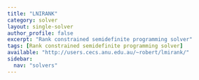 ```yaml
---
title: "LNIRANK"
category: solver
layout: single-solver
author_profile: false
excerpt: "Rank constrained semidefinite programming solver"
tags: [Rank constrained semidefinite programming solver]
available: "http://users.cecs.anu.edu.au/~robert/lmirank/"
sidebar:
  nav: "solvers"
---
```

